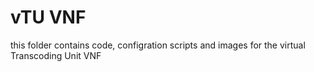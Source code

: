 # vTU VNF

this folder contains code, configration scripts and images for the virtual Transcoding Unit VNF
